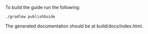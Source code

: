 To build the guide run the following:

    ./gradlew publishGuide

The generated documentation should be at build/docs/index.html.
